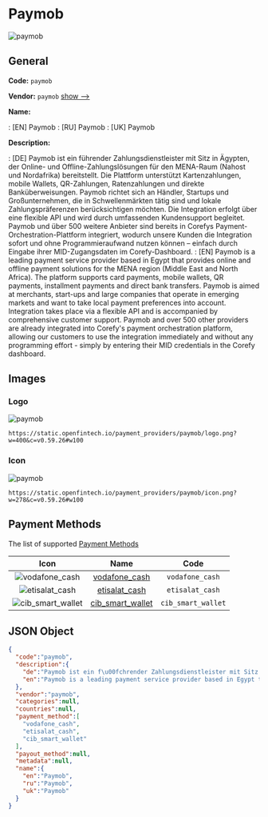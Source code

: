 
# Paymob 
![paymob](https://static.openfintech.io/payment_providers/paymob/logo.png?w=400&c=v0.59.26#w100)  

## General 
 
**Code:** `paymob` 
 
**Vendor:** `paymob` [show -->](/vendors/paymob/) 
 
**Name:** 
 
:	[EN] Paymob 
:	[RU] Paymob 
:	[UK] Paymob 
 
**Description:** 
 
: [DE] Paymob ist ein führender Zahlungsdienstleister mit Sitz in Ägypten, der Online- und Offline-Zahlungslösungen für den MENA-Raum (Nahost und Nordafrika) bereitstellt. Die Plattform unterstützt Kartenzahlungen, mobile Wallets, QR-Zahlungen, Ratenzahlungen und direkte Banküberweisungen. Paymob richtet sich an Händler, Startups und Großunternehmen, die in Schwellenmärkten tätig sind und lokale Zahlungspräferenzen berücksichtigen möchten. Die Integration erfolgt über eine flexible API und wird durch umfassenden Kundensupport begleitet. Paymob und über 500 weitere Anbieter sind bereits in Corefys Payment-Orchestration-Plattform integriert, wodurch unsere Kunden die Integration sofort und ohne Programmieraufwand nutzen können – einfach durch Eingabe ihrer MID-Zugangsdaten im Corefy-Dashboard. 
: [EN] Paymob is a leading payment service provider based in Egypt that provides online and offline payment solutions for the MENA region (Middle East and North Africa). The platform supports card payments, mobile wallets, QR payments, installment payments and direct bank transfers. Paymob is aimed at merchants, start-ups and large companies that operate in emerging markets and want to take local payment preferences into account. Integration takes place via a flexible API and is accompanied by comprehensive customer support. Paymob and over 500 other providers are already integrated into Corefy's payment orchestration platform, allowing our customers to use the integration immediately and without any programming effort - simply by entering their MID credentials in the Corefy dashboard. 
 

## Images 

### Logo 
 
![paymob](https://static.openfintech.io/payment_providers/paymob/logo.png?w=400&c=v0.59.26#w100)  

```
https://static.openfintech.io/payment_providers/paymob/logo.png?w=400&c=v0.59.26#w100
```  

### Icon 
 
![paymob](https://static.openfintech.io/payment_providers/paymob/icon.png?w=278&c=v0.59.26#w100)  

```
https://static.openfintech.io/payment_providers/paymob/icon.png?w=278&c=v0.59.26#w100
```  

## Payment Methods 
 
The list of supported [Payment Methods](/payment-methods/) 

|Icon|Name|Code| 
|:---:|:---:|:---:| 
|![vodafone_cash](https://static.openfintech.io/payment_methods/vodafone_cash/icon.png?w=278&c=v0.59.26#w100) |[vodafone_cash](/payment-methods/vodafone_cash/)|`vodafone_cash`| 
|![etisalat_cash](https://static.openfintech.io/payment_methods/etisalat_cash/icon.svg?w=278&c=v0.59.26#w100) |[etisalat_cash](/payment-methods/etisalat_cash/)|`etisalat_cash`| 
|![cib_smart_wallet](https://static.openfintech.io/payment_methods/cib_smart_wallet/icon.svg?w=278&c=v0.59.26#w100) |[cib_smart_wallet](/payment-methods/cib_smart_wallet/)|`cib_smart_wallet`| 
 

## JSON Object 

```json
{
  "code":"paymob",
  "description":{
    "de":"Paymob ist ein f\u00fchrender Zahlungsdienstleister mit Sitz in \u00c4gypten, der Online- und Offline-Zahlungsl\u00f6sungen f\u00fcr den MENA-Raum (Nahost und Nordafrika) bereitstellt. Die Plattform unterst\u00fctzt Kartenzahlungen, mobile Wallets, QR-Zahlungen, Ratenzahlungen und direkte Bank\u00fcberweisungen. Paymob richtet sich an H\u00e4ndler, Startups und Gro\u00dfunternehmen, die in Schwellenm\u00e4rkten t\u00e4tig sind und lokale Zahlungspr\u00e4ferenzen ber\u00fccksichtigen m\u00f6chten. Die Integration erfolgt \u00fcber eine flexible API und wird durch umfassenden Kundensupport begleitet. Paymob und \u00fcber 500 weitere Anbieter sind bereits in Corefys Payment-Orchestration-Plattform integriert, wodurch unsere Kunden die Integration sofort und ohne Programmieraufwand nutzen k\u00f6nnen \u2013 einfach durch Eingabe ihrer MID-Zugangsdaten im Corefy-Dashboard.",
    "en":"Paymob is a leading payment service provider based in Egypt that provides online and offline payment solutions for the MENA region (Middle East and North Africa). The platform supports card payments, mobile wallets, QR payments, installment payments and direct bank transfers. Paymob is aimed at merchants, start-ups and large companies that operate in emerging markets and want to take local payment preferences into account. Integration takes place via a flexible API and is accompanied by comprehensive customer support. Paymob and over 500 other providers are already integrated into Corefy's payment orchestration platform, allowing our customers to use the integration immediately and without any programming effort - simply by entering their MID credentials in the Corefy dashboard."
  },
  "vendor":"paymob",
  "categories":null,
  "countries":null,
  "payment_method":[
    "vodafone_cash",
    "etisalat_cash",
    "cib_smart_wallet"
  ],
  "payout_method":null,
  "metadata":null,
  "name":{
    "en":"Paymob",
    "ru":"Paymob",
    "uk":"Paymob"
  }
}
```  
